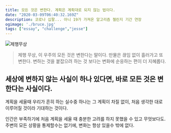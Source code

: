 ```yaml
---
title: 모든 것은 변한다. 계획은 계획대로 되지 않는 법이다. 
date: "2020-03-09T06:40:32.169Z"
description: 코로나 십팔... 아니 19가 가져온 알고리즘 첼린지 기간 연장
ogimage: './bruce.jpg'
tags: ["essay", "challenge","jesse"]
---
```


![제행무상](https://wordrow.kr/static/wordrow/hanja_images/%E8%AB%B8%E8%A1%8C%E7%84%A1%E5%B8%B8_800.jpg)
> 제행 무상, 이 우주의 모든 것은 변한다는 말이다. 만물은 끊임 없이 흘러가고 또 변한다. 변하는 것을 붙잡으려 하는 것 보다는 변화에 순응하는 편이 더 지혜롭다.


## 세상에 변하지 않는 사실이 하나 있다면, 바로 모든 것은 변한다는 사실이다. 

계획을 세울때 우리가 흔히 하는 실수중 하나는 그 계획이 차질 없이, 처음 생각한 대로 이루어질 것이라 기대하는 것이다. 

인간은 부족하기에 처음 계획을 세울 때 충분한 고려를 하지 못했을 수 있고 무엇보다도. 주변의 모든 상황을 통제할수는 없기에, 변화는 항상 있을수 밖에 없다.  

